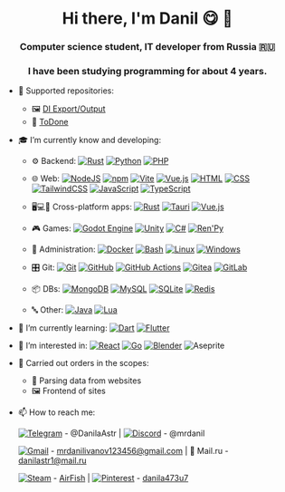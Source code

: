 <h1 align="center">Hi there, I'm Danil 😋 👋

<h3 align="center">Computer science student, IT developer from Russia 🇷🇺</h3>
<h3 align="center">I have been studying programming for about 4 years.</h3>

- 📡 Supported repositories:
  - 🖼 [DI Export/Output](https://github.com/MrDanilus/DI-Export-Output)
  - 📑 [ToDone](https://github.com/MrDanilus/ToDone)

- 🎓 I’m currently know and developing:
  - ⚙ Backend:
    [![Rust](https://img.shields.io/badge/Rust-%23000000.svg?e&logo=rust&logoColor=white)](#)
    [![Python](https://img.shields.io/badge/Python-3776AB?logo=python&logoColor=fff)](#)
    [![PHP](https://img.shields.io/badge/php-%23777BB4.svg?&logo=php&logoColor=white)](#)
    
  - 🌐 Web:
    [![NodeJS](https://img.shields.io/badge/Node.js-6DA55F?logo=node.js&logoColor=white)](#)
    [![npm](https://img.shields.io/badge/npm-CB3837?logo=npm&logoColor=fff)](#)
    [![Vite](https://img.shields.io/badge/Vite-646CFF?logo=vite&logoColor=fff)](#)
    [![Vue.js](https://img.shields.io/badge/Vue.js-4FC08D?logo=vuedotjs&logoColor=fff)](#)
    [![HTML](https://img.shields.io/badge/HTML-%23E34F26.svg?logo=html5&logoColor=white)](#)
    [![CSS](https://img.shields.io/badge/CSS-639?logo=css&logoColor=fff)](#)
    [![TailwindCSS](https://img.shields.io/badge/Tailwind%20CSS-%2338B2AC.svg?logo=tailwind-css&logoColor=white)](#)
    [![JavaScript](https://img.shields.io/badge/JavaScript-F7DF1E?logo=javascript&logoColor=000)](#)
    [![TypeScript](https://img.shields.io/badge/TypeScript-3178C6?logo=typescript&logoColor=fff)](#)
    
  - 🖥💻📱 Cross-platform apps:
    [![Rust](https://img.shields.io/badge/Rust-%23000000.svg?e&logo=rust&logoColor=white)](#)
    [![Tauri](https://img.shields.io/badge/Tauri-24C8D8?logo=tauri&logoColor=fff)](#)
    [![Vue.js](https://img.shields.io/badge/Vue.js-4FC08D?logo=vuedotjs&logoColor=fff)](#)
    
  - 🎮 Games:
    [![Godot Engine](https://img.shields.io/badge/Godot-%23FFFFFF.svg?logo=godot-engine)](#)
    [![Unity](https://img.shields.io/badge/Unity-%23000000.svg?logo=unity&logoColor=white)](#)
    [![C#](https://custom-icon-badges.demolab.com/badge/C%23-%23239120.svg?logo=cshrp&logoColor=white)](#)
    [![Ren'Py](https://img.shields.io/badge/Ren'Py-FF7F7F?logo=Renpy&logoColor=fff)](#)
    
  - 🧰 Administration:
    [![Docker](https://img.shields.io/badge/Docker-2496ED?logo=docker&logoColor=fff)](#)
    [![Bash](https://img.shields.io/badge/Bash-4EAA25?logo=gnubash&logoColor=fff)](#)
    [![Linux](https://img.shields.io/badge/Linux-FCC624?logo=linux&logoColor=black)](#)
    [![Windows](https://custom-icon-badges.demolab.com/badge/Windows-0078D6?logo=windows11&logoColor=white)](#)
    
  - 🎛 Git:
    [![Git](https://img.shields.io/badge/Git-F05032?logo=git&logoColor=fff)](#)
    [![GitHub](https://img.shields.io/badge/GitHub-%23121011.svg?logo=github&logoColor=white)](#)
    [![GitHub Actions](https://img.shields.io/badge/GitHub_Actions-2088FF?logo=github-actions&logoColor=white)](#)
    [![Gitea](https://img.shields.io/badge/Gitea-6eaa5b?logo=gitea&logoColor=fff)](#)
    [![GitLab](https://img.shields.io/badge/GitLab-FC6D26?logo=gitlab&logoColor=fff)](#)
    
  - 📦 DBs:
    [![MongoDB](https://img.shields.io/badge/MongoDB-%234ea94b.svg?logo=mongodb&logoColor=white)](#)
    [![MySQL](https://img.shields.io/badge/MySQL-4479A1?logo=mysql&logoColor=fff)](#)
    [![SQLite](https://img.shields.io/badge/SQLite-%2307405e.svg?logo=sqlite&logoColor=white)](#)
    [![Redis](https://img.shields.io/badge/Redis-%23DD0031.svg?logo=redis&logoColor=white)](#)
    
  - 🔤 Other:
    [![Java](https://img.shields.io/badge/Java-%23ED8B00.svg?logo=openjdk&logoColor=white)](#)
    [![Lua](https://img.shields.io/badge/Lua-%232C2D72.svg?logo=lua&logoColor=white)](#)

- 🌱 I’m currently learning:
  [![Dart](https://img.shields.io/badge/Dart-%230175C2.svg?logo=dart&logoColor=white)](#)
  [![Flutter](https://img.shields.io/badge/Flutter-02569B?logo=flutter&logoColor=fff)](#)
- 🤔 I’m interested in:
  [![React](https://img.shields.io/badge/React-%2320232a.svg?logo=react&logoColor=%2361DAFB)](#)
  [![Go](https://img.shields.io/badge/Go-%2300ADD8.svg?&logo=go&logoColor=white)](#)
  [![Blender](https://img.shields.io/badge/Blender-%23F5792A.svg?logo=blender&logoColor=white)](#)
  ![Aseprite](https://img.shields.io/badge/Aseprite-FFFFFF?style=for-the-badge&logo=Aseprite&logoColor=#7D929E)
- 💸 Carried out orders in the scopes:
  - 🔎 Parsing data from websites
  - 🖼 Frontend of sites
- 📫 How to reach me:

  [![Telegram](https://img.shields.io/badge/Telegram-2CA5E0?logo=telegram&logoColor=white)](#) - @DanilaAstr |
  [![Discord](https://img.shields.io/badge/Discord-%235865F2.svg?&logo=discord&logoColor=white)](#) - @mrdanil
  
  [![Gmail](https://img.shields.io/badge/Gmail-D14836?logo=gmail&logoColor=white)](#) - mrdanilivanov123456@gmail.com |
  📧 Mail.ru - danilastr1@mail.ru

  [![Steam](https://img.shields.io/badge/Steam-%23000000.svg?logo=steam&logoColor=white)](#) - [AirFish](https://steamcommunity.com/profiles/76561199093918429) |
  [![Pinterest](https://img.shields.io/badge/Pinterest-%23E60023.svg?logo=Pinterest&logoColor=white)](#) - [danila473u7](https://ru.pinterest.com/danila473u7)

<!--
**MrDanilus/MrDanilus** is a ✨ _special_ ✨ repository because its `README.md` (this file) appears on your GitHub profile.

Here are some ideas to get you started:

- 🔭 I’m currently working on ...
- 🌱 I’m currently learning ...
- 👯 I’m looking to collaborate on ...
- 🤔 I’m looking for help with ...
- 💬 Ask me about ...
- 📫 How to reach me: ...
- 😄 Pronouns: ...
- ⚡ Fun fact: ...
-->
